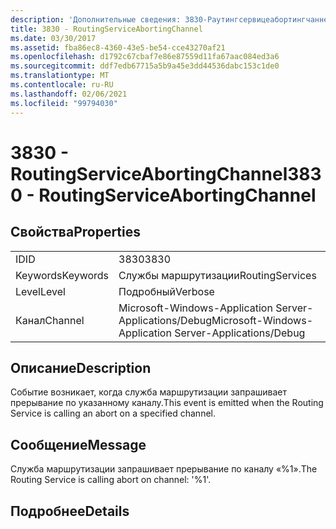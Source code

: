 ```yaml
---
description: 'Дополнительные сведения: 3830-Раутингсервицеабортингчаннел'
title: 3830 - RoutingServiceAbortingChannel
ms.date: 03/30/2017
ms.assetid: fba86ec8-4360-43e5-be54-cce43270af21
ms.openlocfilehash: d1792c67cbaf7e86e87559d11fa67aac084ed3a6
ms.sourcegitcommit: ddf7edb67715a5b9a45e3dd44536dabc153c1de0
ms.translationtype: MT
ms.contentlocale: ru-RU
ms.lasthandoff: 02/06/2021
ms.locfileid: "99794030"
---
```

# <a name="3830---routingserviceabortingchannel"></a><span data-ttu-id="23f1b-103">3830 - RoutingServiceAbortingChannel</span><span class="sxs-lookup"><span data-stu-id="23f1b-103">3830 - RoutingServiceAbortingChannel</span></span>

## <a name="properties"></a><span data-ttu-id="23f1b-104">Свойства</span><span class="sxs-lookup"><span data-stu-id="23f1b-104">Properties</span></span>  
  
|||  
|-|-|  
|<span data-ttu-id="23f1b-105">ID</span><span class="sxs-lookup"><span data-stu-id="23f1b-105">ID</span></span>|<span data-ttu-id="23f1b-106">3830</span><span class="sxs-lookup"><span data-stu-id="23f1b-106">3830</span></span>|  
|<span data-ttu-id="23f1b-107">Keywords</span><span class="sxs-lookup"><span data-stu-id="23f1b-107">Keywords</span></span>|<span data-ttu-id="23f1b-108">Службы маршрутизации</span><span class="sxs-lookup"><span data-stu-id="23f1b-108">RoutingServices</span></span>|  
|<span data-ttu-id="23f1b-109">Level</span><span class="sxs-lookup"><span data-stu-id="23f1b-109">Level</span></span>|<span data-ttu-id="23f1b-110">Подробный</span><span class="sxs-lookup"><span data-stu-id="23f1b-110">Verbose</span></span>|  
|<span data-ttu-id="23f1b-111">Канал</span><span class="sxs-lookup"><span data-stu-id="23f1b-111">Channel</span></span>|<span data-ttu-id="23f1b-112">Microsoft-Windows-Application Server-Applications/Debug</span><span class="sxs-lookup"><span data-stu-id="23f1b-112">Microsoft-Windows-Application Server-Applications/Debug</span></span>|  
  
## <a name="description"></a><span data-ttu-id="23f1b-113">Описание</span><span class="sxs-lookup"><span data-stu-id="23f1b-113">Description</span></span>  

 <span data-ttu-id="23f1b-114">Событие возникает, когда служба маршрутизации запрашивает прерывание по указанному каналу.</span><span class="sxs-lookup"><span data-stu-id="23f1b-114">This event is emitted when the Routing Service is calling an abort on a specified channel.</span></span>  
  
## <a name="message"></a><span data-ttu-id="23f1b-115">Сообщение</span><span class="sxs-lookup"><span data-stu-id="23f1b-115">Message</span></span>  

 <span data-ttu-id="23f1b-116">Служба маршрутизации запрашивает прерывание по каналу «%1».</span><span class="sxs-lookup"><span data-stu-id="23f1b-116">The Routing Service is calling abort on channel: '%1'.</span></span>  
  
## <a name="details"></a><span data-ttu-id="23f1b-117">Подробнее</span><span class="sxs-lookup"><span data-stu-id="23f1b-117">Details</span></span>
